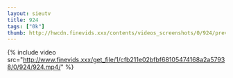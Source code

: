 ```yaml
--- 
layout: sieutv
title: 924
tags: ["0k"]
thumb: http://hwcdn.finevids.xxx/contents/videos_screenshots/0/924/preview.mp4.jpg
---
```

{% include video src="http://www.finevids.xxx/get_file/1/cfb211e02bfbf68105474168a2a57938/0/924/924.mp4/" %} 
